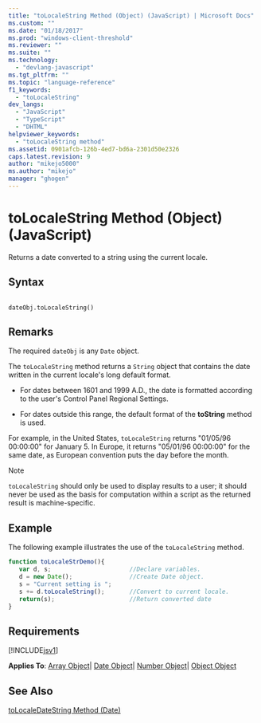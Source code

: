 ```yaml
---
title: "toLocaleString Method (Object) (JavaScript) | Microsoft Docs"
ms.custom: ""
ms.date: "01/18/2017"
ms.prod: "windows-client-threshold"
ms.reviewer: ""
ms.suite: ""
ms.technology: 
  - "devlang-javascript"
ms.tgt_pltfrm: ""
ms.topic: "language-reference"
f1_keywords: 
  - "toLocaleString"
dev_langs: 
  - "JavaScript"
  - "TypeScript"
  - "DHTML"
helpviewer_keywords: 
  - "toLocaleString method"
ms.assetid: 0901afcb-126b-4ed7-bd6a-2301d50e2326
caps.latest.revision: 9
author: "mikejo5000"
ms.author: "mikejo"
manager: "ghogen"
---
```

# toLocaleString Method (Object) (JavaScript)
Returns a date converted to a string using the current locale.  
  
## Syntax  
  
```  
  
dateObj.toLocaleString()   
```  
  
## Remarks  
 The required `dateObj` is any `Date` object.  
  
 The `toLocaleString` method returns a `String` object that contains the date written in the current locale's long default format.  
  
-   For dates between 1601 and 1999 A.D., the date is formatted according to the user's Control Panel Regional Settings.  
  
-   For dates outside this range, the default format of the **toString** method is used.  
  
 For example, in the United States, `toLocaleString` returns "01/05/96 00:00:00" for January 5. In Europe, it returns "05/01/96 00:00:00" for the same date, as European convention puts the day before the month.  
  
> [!NOTE]
>  `toLocaleString` should only be used to display results to a user; it should never be used as the basis for computation within a script as the returned result is machine-specific.  
  
## Example  
 The following example illustrates the use of the `toLocaleString` method.  
  
```JavaScript  
function toLocaleStrDemo(){     
   var d, s;                      //Declare variables.  
   d = new Date();                //Create Date object.  
   s = "Current setting is ";  
   s += d.toLocaleString();       //Convert to current locale.  
   return(s);                     //Return converted date  
}  
```  
  
## Requirements  
 [!INCLUDE[jsv1](../../javascript/misc/includes/jsv1-md.md)]  
  
 **Applies To**: [Array Object](../../javascript/reference/array-object-javascript.md)&#124; [Date Object](../../javascript/reference/date-object-javascript.md)&#124; [Number Object](../../javascript/reference/number-object-javascript.md)&#124; [Object Object](../../javascript/reference/object-object-javascript.md)  
  
## See Also  
 [toLocaleDateString Method (Date)](../../javascript/reference/tolocaledatestring-method-date-javascript.md)
